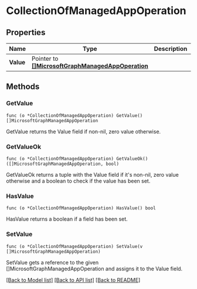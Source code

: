 # CollectionOfManagedAppOperation

## Properties

Name | Type | Description | Notes
------------ | ------------- | ------------- | -------------
**Value** | Pointer to [**[]MicrosoftGraphManagedAppOperation**](microsoft.graph.managedAppOperation.md) |  | [optional] 

## Methods

### GetValue

`func (o *CollectionOfManagedAppOperation) GetValue() []MicrosoftGraphManagedAppOperation`

GetValue returns the Value field if non-nil, zero value otherwise.

### GetValueOk

`func (o *CollectionOfManagedAppOperation) GetValueOk() ([]MicrosoftGraphManagedAppOperation, bool)`

GetValueOk returns a tuple with the Value field if it's non-nil, zero value otherwise
and a boolean to check if the value has been set.

### HasValue

`func (o *CollectionOfManagedAppOperation) HasValue() bool`

HasValue returns a boolean if a field has been set.

### SetValue

`func (o *CollectionOfManagedAppOperation) SetValue(v []MicrosoftGraphManagedAppOperation)`

SetValue gets a reference to the given []MicrosoftGraphManagedAppOperation and assigns it to the Value field.


[[Back to Model list]](../README.md#documentation-for-models) [[Back to API list]](../README.md#documentation-for-api-endpoints) [[Back to README]](../README.md)


